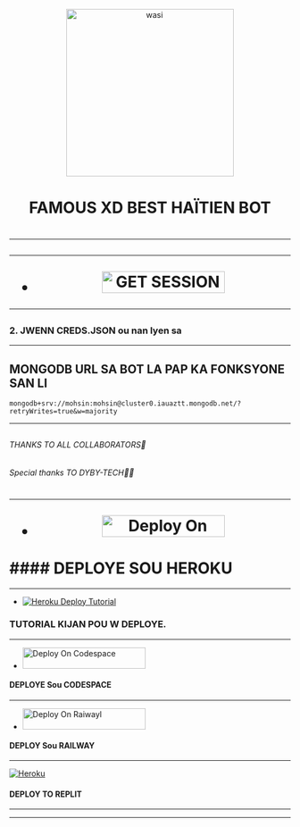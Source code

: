 <p align="center">
 <img alt="wasi" height="300" src="https://avatars.githubusercontent.com/u/167099698?v=4">


  <h1 align="center">FAMOUS XD BEST HAÏTIEN BOT </h1>


   <h1 align="center">



***



***
</a></p>
- <a href="https://replit.com/@habyazor/FAMOUS-XD-PAIRING-CODE?v=1"><img title="GET SESSION OPT 1" src="https://img.shields.io/badge/GET SESSION OPT 1-h?color=pink&style=for-the-badge&logo=bmw" width="220" height="38.45"/></a></p>

***
 
### 2. JWENN CREDS.JSON ou nan lyen sa

***

## MONGODB URL SA BOT LA PAP KA FONKSYONE SAN LI

```
mongodb+srv://mohsin:mohsin@cluster0.iauaztt.mongodb.net/?retryWrites=true&w=majority
```


***

</p>

##


######  THANKS TO ALL COLLABORATORS🤗 
###### Special thanks TO DYBY-TECH🔰✅

   <h1 align="center"

   

***



***
- <a href="https://dashboard.heroku.com/new?button-url=https://github.com/Famous-Tech/FAMOUS-XD&template=https://github.com/Famous-Tech/FAMOUS-XD"><img title="Deploy On Render" src="https://img.shields.io/badge/DEPLOY ON HEROKU-h?color=yellow&style=for-the-badge&logo=bmw" width="220" height="38.45"/></a></p>


<h1 aling="center">#### DEPLOYE SOU HEROKU </h1>


***



- <a href='https://youtu.be/NbREC9DTQcA?si=bamV9UTA5nXGwDDD' target="_blank"><img alt='Heroku Deploy Tutorial' src='https://img.shields.io/badge/-Heroku Deploy Tutorial-red?style=for-the-badge&logo=youtube&logoColor=white'/></a>

### TUTORIAL KIJAN POU W DEPLOYE.


***          
          
- <a href="https://github.com/codespaces/new"><img title="Deploy On Codespace" src="https://img.shields.io/badge/DEPLOY ON CODESPACE-h?color=grey&style=for-the-badge&logo=bmw" width="220" height="38.45"/></a></p>

#### DEPLOYE Sou CODESPACE


***

- <a href="https://railway.app/new"><img title="Deploy On Raiwayl" src="https://img.shields.io/badge/DEPLOY ON RAIWAYL-h?color=pink&style=for-the-badge&logo=bmw" width="220" height="38.45"/></a></p>

#### DEPLOY Sou RAILWAY

***

<a href='https://replit.com/github/Ethix-Xsid/Ethix-Xsid2' target="_blank"><img alt='Heroku' src='https://img.shields.io/badge/-Deploy-black?style=for-the-badge&logo=replit&logoColor=white'/></a>

#### DEPLOY TO REPLIT


***

</P>


---

